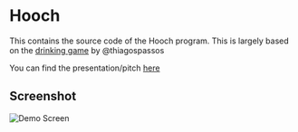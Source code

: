 # Hooch

This contains the source code of the Hooch program.
This is largely based on the [drinking game](https://github.com/thiagospassos/Angular-AspNetCore-SignalR-DrinkingGame) by @thiagospassos

You can find the presentation/pitch [here](https://prezi.com/p/kzv2m_agcivy/scull-the-hooch)

## Screenshot
![Demo Screen](./wwwwroot/images/demo_screen.png "Demo Screen")


